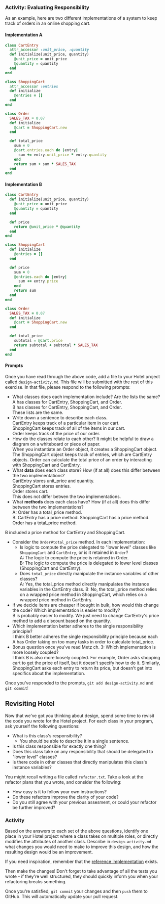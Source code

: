### Activity: Evaluating Responsibility

As an example, here are two different implementations of a system to keep track of orders in an online shopping cart.

#### Implementation A

```ruby
class CartEntry
  attr_accessor :unit_price, :quantity
  def initialize(unit_price, quantity)
    @unit_price = unit_price
    @quantity = quantity
  end
end

class ShoppingCart
  attr_accessor :entries
  def initialize
    @entries = []
  end
end

class Order
  SALES_TAX = 0.07
  def initialize
    @cart = ShoppingCart.new
  end

  def total_price
    sum = 0
    @cart.entries.each do |entry|
      sum += entry.unit_price * entry.quantity
    end
    return sum + sum * SALES_TAX
  end
end
```

#### Implementation B

```ruby
class CartEntry
  def initialize(unit_price, quantity)
    @unit_price = unit_price
    @quantity = quantity
  end

  def price
    return @unit_price * @quantity
  end
end

class ShoppingCart
  def initialize
    @entries = []
  end

  def price
    sum = 0
    @entries.each do |entry|
      sum += entry.price
    end
    return sum
  end
end

class Order
  SALES_TAX = 0.07
  def initialize
    @cart = ShoppingCart.new
  end

  def total_price
    subtotal = @cart.price
    return subtotal + subtotal * SALES_TAX
  end
end
```

#### Prompts

Once you have read through the above code, add a file to your Hotel project called `design-activity.md`. This file will be submitted with the rest of this exercise. In that file, please respond to the following prompts:

- What classes does each implementation include? Are the lists the same?  
  A has classes for CartEntry, ShoppingCart, and Order.  
  B has classes for CartEntry, ShoppingCart, and Order.  
  These lists are the same.  
- Write down a sentence to describe each class.  
  CartEntry keeps track of a particular item in our cart.  
  ShoppingCart keeps track of all of the items in our cart.  
  Order keeps track of the price of our order.  
- How do the classes relate to each other? It might be helpful to draw a diagram on a whiteboard or piece of paper.  
  When you instantiate an Order object, it creates a ShoppingCart object.  The ShoppingCart object keeps track of entries, which are CartEntry objects.  Order can calculate the total price of an order by interacting with ShoppingCart and CartEntry.
- What **data** does each class store? How (if at all) does this differ between the two implementations?  
  CartEntry stores unit_price and quantity.  
  ShoppingCart stores entries.  
  Order stores cart.  
  This does not differ betwen the two implementations.  
- What **methods** does each class have? How (if at all) does this differ between the two implementations?  
A: Order has a total_price method.  
B: CartEntry has a price method.  ShoppingCart has a price method.  Order has a total_price method.  
  
B included a price method for CartEntry and ShoppingCart.  

- Consider the `Order#total_price` method. In each implementation:  
    - Is logic to compute the price delegated to "lower level" classes like `ShoppingCart` and `CartEntry`, or is it retained in `Order`?  
    A: The logic to compute the price is retained in Order.  
    B: The logic to compute the price is delegated to lower level classes (ShoppingCart and CartEntry).  
    - Does `total_price` directly manipulate the instance variables of other classes?  
    A: Yes, the total_price method directly manipulates the instance variables in the CartEntry class.
    B: No, the total_price method relies on a wrapped price method in ShoppingCart, which relies on a wrapped price method in CartEntry.
- If we decide items are cheaper if bought in bulk, how would this change the code? Which implementation is easier to modify?  
  B is probably easier to modify.  We just need to change CartEntry's price method to add a discount based on the quantity.
- Which implementation better adheres to the single responsibility principle?  
  I think B better adheres the single responsibility principle because each A has Order taking on too many tasks in order to calculate total_price. 
- Bonus question once you've read Metz ch. 3: Which implementation is more loosely coupled?  
  I think B is also more loosely coupled.  For example, Order asks shopping cart to get the price of itself, but it doesn't specify how to do it.  Similarly, ShoppingCart asks each entry to return its price, but doesn't get into specifics about the implementation.

Once you've responded to the prompts, `git add design-activity.md` and `git commit`!

## Revisiting Hotel

Now that we've got you thinking about design, spend some time to revisit the code you wrote for the Hotel project. For each class in your program, ask yourself the following questions:
- What is this class's responsibility?
    - You should be able to describe it in a single sentence.
- Is this class responsible for exactly one thing?
- Does this class take on any responsibility that should be delegated to "lower level" classes?
- Is there code in other classes that directly manipulates this class's instance variables?

You might recall writing a file called `refactor.txt`. Take a look at the refactor plans that you wrote, and consider the following:
- How easy is it to follow your own instructions?
- Do these refactors improve the clarity of your code?
- Do you still agree with your previous assesment, or could your refactor be further improved?

### Activity

Based on the answers to each set of the above questions, identify one place in your Hotel project where a class takes on multiple roles, or directly modifies the attributes of another class. Describe in `design-activity.md` what changes you would need to make to improve this design, and how the resulting design would be an improvement.

If you need inspiration, remember that the [reference implementation](https://github.com/droberts-ada/hotel/tree/dpr/solution) exists.

Then make the changes! Don't forget to take advantage of all the tests you wrote - if they're well structured, they should quickly inform you when your refactoring breaks something.

Once you're satisfied, `git commit` your changes and then `push` them to GitHub. This will automatically update your pull request.